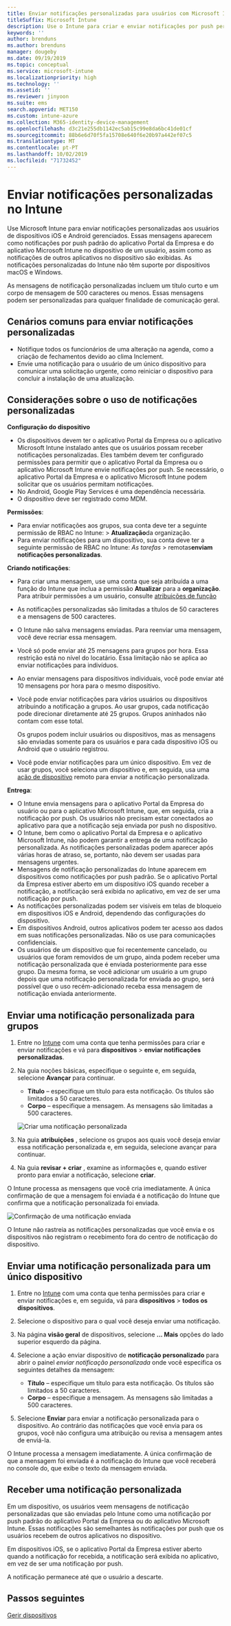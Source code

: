 ```yaml
---
title: Enviar notificações personalizadas para usuários com Microsoft Intune
titleSuffix: Microsoft Intune
description: Use o Intune para criar e enviar notificações por push personalizadas para usuários de dispositivos iOS e Android
keywords: ''
author: brenduns
ms.author: brenduns
manager: dougeby
ms.date: 09/19/2019
ms.topic: conceptual
ms.service: microsoft-intune
ms.localizationpriority: high
ms.technology: ''
ms.assetid: ''
ms.reviewer: jinyoon
ms.suite: ems
search.appverid: MET150
ms.custom: intune-azure
ms.collection: M365-identity-device-management
ms.openlocfilehash: d3c21e255db1142ec5ab15c99e8da6bc41de01cf
ms.sourcegitcommit: 88b6e6d70f5fa15708e640f6e20b97a442ef07c5
ms.translationtype: MT
ms.contentlocale: pt-PT
ms.lasthandoff: 10/02/2019
ms.locfileid: "71732452"
---
```

# <a name="send-custom-notifications-in-intune"></a>Enviar notificações personalizadas no Intune  

Use Microsoft Intune para enviar notificações personalizadas aos usuários de dispositivos iOS e Android gerenciados. Essas mensagens aparecem como notificações por push padrão do aplicativo Portal da Empresa e do aplicativo Microsoft Intune no dispositivo de um usuário, assim como as notificações de outros aplicativos no dispositivo são exibidas. As notificações personalizadas do Intune não têm suporte por dispositivos macOS e Windows.   

As mensagens de notificação personalizadas incluem um título curto e um corpo de mensagem de 500 caracteres ou menos. Essas mensagens podem ser personalizadas para qualquer finalidade de comunicação geral.

## <a name="common-scenarios-for-sending-custom-notifications"></a>Cenários comuns para enviar notificações personalizadas  

- Notifique todos os funcionários de uma alteração na agenda, como a criação de fechamentos devido ao clima Inclement.
- Envie uma notificação para o usuário de um único dispositivo para comunicar uma solicitação urgente, como reiniciar o dispositivo para concluir a instalação de uma atualização. 

## <a name="considerations-for-using-custom-notifications"></a>Considerações sobre o uso de notificações personalizadas

**Configuração do dispositivo** 

- Os dispositivos devem ter o aplicativo Portal da Empresa ou o aplicativo Microsoft Intune instalado antes que os usuários possam receber notificações personalizadas. Eles também devem ter configurado permissões para permitir que o aplicativo Portal da Empresa ou o aplicativo Microsoft Intune envie notificações por push. Se necessário, o aplicativo Portal da Empresa e o aplicativo Microsoft Intune podem solicitar que os usuários permitam notificações.  
- No Android, Google Play Services é uma dependência necessária.  
- O dispositivo deve ser registrado como MDM.

**Permissões**:
- Para enviar notificações aos grupos, sua conta deve ter a seguinte permissão de RBAC no Intune: > **Atualização**da organização.
- Para enviar notificações para um dispositivo, sua conta deve ter a seguinte permissão de RBAC no Intune: *As tarefas* > remotas**enviam notificações personalizadas**.

**Criando notificações**:  
- Para criar uma mensagem, use uma conta que seja atribuída a uma função do Intune que inclua a permissão **Atualizar** para a **organização**. Para atribuir permissões a um usuário, consulte [atribuições de função](../fundamentals/role-based-access-control.md#role-assignments)  
- As notificações personalizadas são limitadas a títulos de 50 caracteres e a mensagens de 500 caracteres.  
- O Intune não salva mensagens enviadas. Para reenviar uma mensagem, você deve recriar essa mensagem.  
- Você só pode enviar até 25 mensagens para grupos por hora. Essa restrição está no nível do locatário. Essa limitação não se aplica ao enviar notificações para indivíduos.
- Ao enviar mensagens para dispositivos individuais, você pode enviar até 10 mensagens por hora para o mesmo dispositivo. 
- Você pode enviar notificações para vários usuários ou dispositivos atribuindo a notificação a grupos. Ao usar grupos, cada notificação pode direcionar diretamente até 25 grupos. Grupos aninhados não contam com esse total.  

  Os grupos podem incluir usuários ou dispositivos, mas as mensagens são enviadas somente para os usuários e para cada dispositivo iOS ou Android que o usuário registrou.  
- Você pode enviar notificações para um único dispositivo. Em vez de usar grupos, você seleciona um dispositivo e, em seguida, usa uma [ação de dispositivo](device-management.md#available-device-actions) remoto para enviar a notificação personalizada.  

**Entrega**:  
- O Intune envia mensagens para o aplicativo Portal da Empresa do usuário ou para o aplicativo Microsoft Intune, que, em seguida, cria a notificação por push. Os usuários não precisam estar conectados ao aplicativo para que a notificação seja enviada por push no dispositivo.  
- O Intune, bem como o aplicativo Portal da Empresa e o aplicativo Microsoft Intune, não podem garantir a entrega de uma notificação personalizada. As notificações personalizadas podem aparecer após várias horas de atraso, se, portanto, não devem ser usadas para mensagens urgentes.  
- Mensagens de notificação personalizadas do Intune aparecem em dispositivos como notificações por push padrão. Se o aplicativo Portal da Empresa estiver aberto em um dispositivo iOS quando receber a notificação, a notificação será exibida no aplicativo, em vez de ser uma notificação por push.  
- As notificações personalizadas podem ser visíveis em telas de bloqueio em dispositivos iOS e Android, dependendo das configurações do dispositivo.  
- Em dispositivos Android, outros aplicativos podem ter acesso aos dados em suas notificações personalizadas. Não os use para comunicações confidenciais.  
- Os usuários de um dispositivo que foi recentemente cancelado, ou usuários que foram removidos de um grupo, ainda podem receber uma notificação personalizada que é enviada posteriormente para esse grupo.  Da mesma forma, se você adicionar um usuário a um grupo depois que uma notificação personalizada for enviada ao grupo, será possível que o uso recém-adicionado receba essa mensagem de notificação enviada anteriormente.  

## <a name="send-a-custom-notification-to-groups"></a>Enviar uma notificação personalizada para grupos  

1. Entre no [Intune](https://go.microsoft.com/fwlink/?linkid=2090973) com uma conta que tenha permissões para criar e enviar notificações e vá para **dispositivos** > **enviar notificações personalizadas**.  

2. Na guia noções básicas, especifique o seguinte e, em seguida, selecione **Avançar** para continuar.  
   - **Título** – especifique um título para esta notificação. Os títulos são limitados a 50 caracteres.  
   - **Corpo** – especifique a mensagem. As mensagens são limitadas a 500 caracteres.

   ![Criar uma notificação personalizada](./media/custom-notifications/custom-notifications.png)  

3. Na guia **atribuições** , selecione os grupos aos quais você deseja enviar essa notificação personalizada e, em seguida, selecione avançar para continuar.  

4. Na guia **revisar + criar** , examine as informações e, quando estiver pronto para enviar a notificação, selecione **criar**.  

O Intune processa as mensagens que você cria imediatamente. A única confirmação de que a mensagem foi enviada é a notificação do Intune que confirma que a notificação personalizada foi enviada.  

![Confirmação de uma notificação enviada](./media/custom-notifications/notification-sent.png)  

O Intune não rastreia as notificações personalizadas que você envia e os dispositivos não registram o recebimento fora do centro de notificação do dispositivo.  

## <a name="send-a-custom-notification-to-a-single-device"></a>Enviar uma notificação personalizada para um único dispositivo  

1. Entre no [Intune](https://go.microsoft.com/fwlink/?linkid=2090973) com uma conta que tenha permissões para criar e enviar notificações e, em seguida, vá para **dispositivos** > **todos os dispositivos**.  

2. Selecione o dispositivo para o qual você deseja enviar uma notificação.  

3. Na página **visão geral** de dispositivos, selecione **... Mais** opções do lado superior esquerdo da página.  

4. Selecione a ação enviar dispositivo de **notificação personalizado** para abrir o painel *enviar notificação personalizada* onde você especifica os seguintes detalhes da mensagem:  

   - **Título** – especifique um título para esta notificação. Os títulos são limitados a 50 caracteres.  
   - **Corpo** – especifique a mensagem. As mensagens são limitadas a 500 caracteres.  

5. Selecione **Enviar** para enviar a notificação personalizada para o dispositivo. Ao contrário das notificações que você envia para os grupos, você não configura uma atribuição ou revisa a mensagem antes de enviá-la.  

O Intune processa a mensagem imediatamente. A única confirmação de que a mensagem foi enviada é a notificação do Intune que você receberá no console do, que exibe o texto da mensagem enviada.  

## <a name="receive-a-custom-notification"></a>Receber uma notificação personalizada  

Em um dispositivo, os usuários veem mensagens de notificação personalizadas que são enviadas pelo Intune como uma notificação por push padrão do aplicativo Portal da Empresa ou do aplicativo Microsoft Intune. Essas notificações são semelhantes às notificações por push que os usuários recebem de outros aplicativos no dispositivo.  

Em dispositivos iOS, se o aplicativo Portal da Empresa estiver aberto quando a notificação for recebida, a notificação será exibida no aplicativo, em vez de ser uma notificação por push.  

A notificação permanece até que o usuário a descarte.  

## <a name="next-steps"></a>Passos seguintes  

[Gerir dispositivos](device-management.md)
